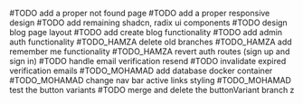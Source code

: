 #TODO add a proper not found page
#TODO add a proper responsive design
#TODO add remaining shadcn, radix ui components
#TODO design blog page layout
#TODO add create blog functionality
#TODO add admin auth functionality
#TODO_HAMZA delete old branches
#TODO_HAMZA add remember me functionality
#TODO_HAMZA revert auth routes (sign up and sign in)
#TODO handle email verification resend
#TODO invalidate expired verification emails
#TODO_MOHAMAD add database docker container
#TODO_MOHAMAD change nav bar active links styling
#TODO_MOHAMAD test the button variants
#TODO merge and delete the buttonVariant branch
z